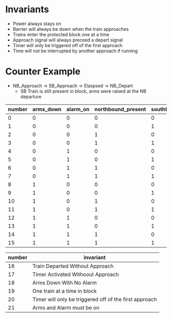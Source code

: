 # Invariants

- Power always stays on
- Barrier will always be down when the train approaches
- Trains enter the protected block one at a time
- Approach signal will always preceed a depart signal
- Timer will only be triggered off of the first approach
- Time will not be interrupted by another approach if running

# Counter Example
- NB_Approach -> SB_Approach -> Elaspsed -> NB_Depart
  - SB Train is still present in block, arms were raised at the NB departure
 

| number | arms_down | alarm_on | northbound_present | southbound_present |  north_approach | south_approach | north_depart | south_depart | elapsed | safety_hazard |
|--------|-----------|----------|--------------------|--------------------| ----------------|----------------|--------------|--------------|---------|---------------|
| 0      | 0         | 0        | 0                  | 0                  |  6              | 5              | 16           | 16           | 17      | 0             |
| 1      | 0         | 0        | 0                  | 1                  |  3              | 19             | 16           | 0            | 21      | 1             |
| 2      | 0         | 0        | 1                  | 0                  |  19             | 3              | 0            | 16           | 21      | 1             |
| 3      | 0         | 0        | 1                  | 1                  |  19             | 19             | 1            | 2            | 21      | 1             |
| 4      | 0         | 1        | 0                  | 0                  |  6              | 5              | 16           | 16           | 0       | 0             |
| 5      | 0         | 1        | 0                  | 1                  |  7              | 19             | 16           | 4            | 13      | 1             |
| 6      | 0         | 1        | 1                  | 0                  |  19             | 7              | 4            | 16           | 14      | 1             |
| 7      | 0         | 1        | 1                  | 1                  |  19             | 19             | 5            | 6            | 15      | 1*            |
| 8      | 1         | 0        | 0                  | 0                  |  14             | 13             | 16           | 16           | ?       | 0             |
| 9      | 1         | 0        | 0                  | 1                  |  11             | 19             | 16           | 0            | ?       | 1             |
| 10     | 1         | 0        | 1                  | 0                  |  19             | 11             | 0            | 16           | ?       | 1             |
| 11     | 1         | 0        | 1                  | 1                  |  19             | 19             | 9            | 10           | ?       | 1             |
| 12     | 1         | 1        | 0                  | 0                  |  14             | 13             | 16           | 16           | ?       | 0             |
| 13     | 1         | 1        | 0                  | 1                  |  15             | 19             | 16           | 4            | ?       | 0             |
| 14     | 1         | 1        | 1                  | 0                  |  19             | 15             | 4            | 16           | 20*     | 0             |
| 15     | 1         | 1        | 1                  | 1                  |  19             | 19             | 13           | 14           | 20 *    | 0             |

| number | invariant                         |
| ------ | --------------------------------- |
| 16     | Train Departed Without Approach   |
| 17     | Timer Activated Withoout Approach |
| 18     | Arms Down With No Alarm           |
| 19     | One train at a time in block      |
| 20     | Timer will only be triggered off of the first approach |
| 21     | Arms and Alarm must be on



